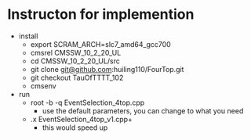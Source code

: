 # Instructon for implemention
* install 
  * export SCRAM_ARCH=slc7_amd64_gcc700
  * cmsrel CMSSW_10_2_20_UL
  * cd CMSSW_10_2_20_UL/src
  * git clone git@github.com:huiling110/FourTop.git 
  * git checkout TauOfTTTT_102
  * cmsenv
 * run
   * root -b -q EventSelection_4top.cpp
     * use the default parameters, you can change to what you need
   * .x EventSelection_4top_v1.cpp+
     * this would speed up 
     
